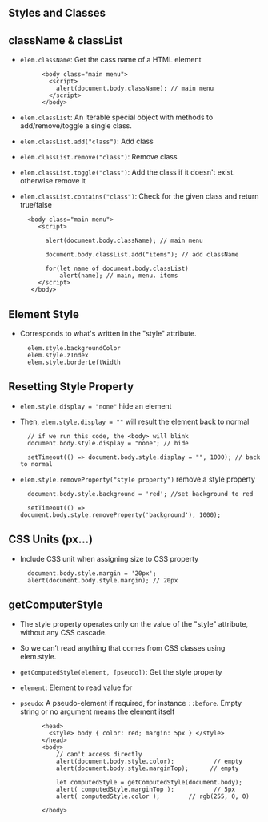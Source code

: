 ## Styles and Classes

## className & classList
- `elem.className`: Get the cass name of a HTML element

            <body class="main menu">
              <script>
                alert(document.body.className); // main menu
              </script>
            </body>
            
- `elem.classList`: An iterable special object with methods to add/remove/toggle a single class.
- `elem.classList.add("class")`: Add class
- `elem.classList.remove("class")`: Remove class
- `elem.classList.toggle("class")`: Add the class if it doesn't exist. otherwise remove it
- `elem.classList.contains("class")`: Check for the given class and return true/false

        <body class="main menu">
           <script>
              
             alert(document.body.className); // main menu
                
             document.body.classList.add("items"); // add className
                
             for(let name of document.body.classList)
                 alert(name); // main, menu. items
           </script>
         </body>
            
## Element Style
- Corresponds to what's written in the "style" attribute.   
        
        elem.style.backgroundColor
        elem.style.zIndex
        elem.style.borderLeftWidth
            
            
## Resetting Style Property
- `elem.style.display = "none"` hide an element
- Then, `elem.style.display = ""` will result the element back to normal


        // if we run this code, the <body> will blink
        document.body.style.display = "none"; // hide

        setTimeout(() => document.body.style.display = "", 1000); // back to normal
  
- `elem.style.removeProperty("style property")` remove a style property

        document.body.style.background = 'red'; //set background to red

        setTimeout(() => document.body.style.removeProperty('background'), 1000); 

          
## CSS Units (px...)
- Include CSS unit when assigning size to CSS property

        document.body.style.margin = '20px';
        alert(document.body.style.margin); // 20px

## getComputerStyle
- The style property operates only on the value of the "style" attribute, without any CSS cascade.
- So we can’t read anything that comes from CSS classes using elem.style.
- `getComputedStyle(element, [pseudo])`: Get the style property 
- `element`: Element to read value for
- `pseudo`:  A pseudo-element if required, for instance `::before`. Empty string or no argument means the element itself


            <head>
              <style> body { color: red; margin: 5px } </style>
            </head>
            <body>
                // can't access directly
                alert(document.body.style.color);           // empty
                alert(document.body.style.marginTop);      // empty

                let computedStyle = getComputedStyle(document.body);
                alert( computedStyle.marginTop );           // 5px
                alert( computedStyle.color );        // rgb(255, 0, 0)

            </body>
